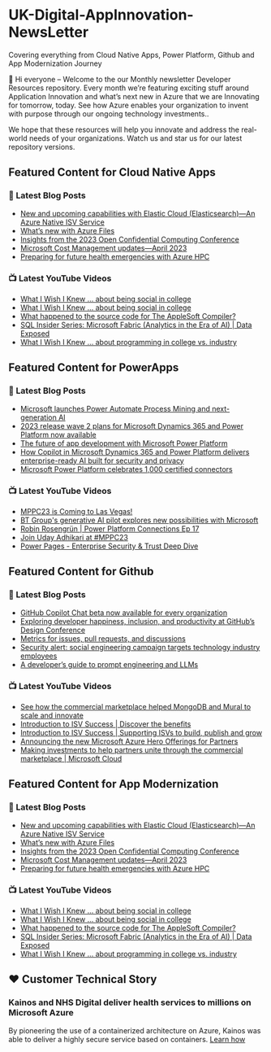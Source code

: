 # UK-Digital-AppInnovation-NewsLetter

Covering everything from Cloud Native Apps, Power Platform, Github and App Modernization Journey

👋 Hi everyone – Welcome to the our Monthly newsletter Developer Resources repository. Every month we’re featuring exciting stuff around Application Innovation and what’s next new in Azure that we are Innovating for tomorrow, today. See how Azure enables your organization to invent with purpose through our ongoing technology investments..


We hope that these resources will help you innovate and address the real-world needs of your organizations. Watch us and star us for our latest repository versions.

## Featured Content for Cloud Native Apps


### 📝 Latest Blog Posts

    
<!-- BLOGCNA:START -->
- [New and upcoming capabilities with Elastic Cloud (Elasticsearch)—An Azure Native ISV Service](https://azure.microsoft.com/blog/new-and-upcoming-capabilities-with-elastic-cloud-elasticsearch-an-azure-native-isv-service/)
- [What’s new with Azure Files](https://azure.microsoft.com/blog/what-s-new-with-azure-files/)
- [Insights from the 2023 Open Confidential Computing Conference](https://azure.microsoft.com/blog/insights-from-the-2023-open-confidential-computing-conference/)
- [Microsoft Cost Management updates—April 2023](https://azure.microsoft.com/blog/microsoft-cost-management-updates-april-2023/)
- [Preparing for future health emergencies with Azure HPC ](https://azure.microsoft.com/blog/preparing-for-future-health-emergencies-with-azure-hpc/)
<!-- BLOGCNA:END -->

### 📺 Latest YouTube Videos

 
<!-- YOUTUBECNA:START -->
- [What I Wish I Knew ... about being social in college](https://www.youtube.com/watch?v=BI6vtHwmnzc)
- [What I Wish I Knew ... about being social in college](https://www.youtube.com/watch?v=axixwtXpFTo)
- [What happened to the source code for The AppleSoft Compiler?](https://www.youtube.com/watch?v=z7S9S_eW94Y)
- [SQL Insider Series: Microsoft Fabric &lpar;Analytics in the Era of AI&rpar; | Data Exposed](https://www.youtube.com/watch?v=kfmVD3wzxCU)
- [What I Wish I Knew ... about programming in college vs. industry](https://www.youtube.com/watch?v=UDZ69CZcH50)
<!-- YOUTUBECNA:END -->

##  Featured Content for PowerApps
### 📝 Latest Blog Posts
<!-- BLOGPOWER:START -->
- [Microsoft launches Power Automate Process Mining and next-generation AI](https://cloudblogs.microsoft.com/powerplatform/2023/07/18/microsoft-launches-power-automate-process-mining-and-next-generation-ai/)
- [2023 release wave 2 plans for Microsoft Dynamics 365 and Power Platform now available](https://cloudblogs.microsoft.com/dynamics365/bdm/2023/07/18/2023-release-wave-2-plans-for-microsoft-dynamics-365-and-power-platform-now-available/)
- [The future of app development with Microsoft Power Platform](https://cloudblogs.microsoft.com/powerplatform/2023/05/23/the-future-of-app-development-with-microsoft-power-platform/)
- [How Copilot in Microsoft Dynamics 365 and Power Platform delivers enterprise-ready AI built for security and privacy](https://cloudblogs.microsoft.com/dynamics365/bdm/2023/05/12/how-copilot-in-microsoft-dynamics-365-and-power-platform-delivers-enterprise-ready-ai-built-for-security-and-privacy/)
- [Microsoft Power Platform celebrates 1,000 certified connectors](https://cloudblogs.microsoft.com/powerplatform/2023/05/11/microsoft-power-platform-celebrates-1000-certified-connectors/)
<!-- BLOGPOWER:END -->
 ### 📺 Latest YouTube Videos
    
<!-- YOUTUBEPOWER:START -->
- [MPPC23 is Coming to Las Vegas!](https://www.youtube.com/watch?v=P4kdBxq8tH0)
- [BT Group&#39;s generative AI pilot explores new possibilities with Microsoft](https://www.youtube.com/watch?v=_kMtoFkXwUo)
- [Robin Rosengrün | Power Platform Connections Ep 17](https://www.youtube.com/watch?v=ewwsMT1DT_A)
- [Join Uday Adhikari at #MPPC23](https://www.youtube.com/watch?v=1dw3jgOKPDs)
- [Power Pages - Enterprise Security &amp; Trust Deep Dive](https://www.youtube.com/watch?v=jU-VCI2g8fo)
<!-- YOUTUBEPOWER:END -->

##  Featured Content for Github
### 📝 Latest Blog Posts
<!-- BLOGGITHUB:START -->
- [GitHub Copilot Chat beta now available for every organization](https://github.blog/2023-07-20-github-copilot-chat-beta-now-available-for-every-organization/)
- [Exploring developer happiness, inclusion, and productivity at GitHub’s Design Conference](https://github.blog/2023-07-19-exploring-developer-happiness-inclusion-and-productivity-at-githubs-design-conference/)
- [Metrics for issues, pull requests, and discussions](https://github.blog/2023-07-19-metrics-for-issues-pull-requests-and-discussions/)
- [Security alert: social engineering campaign targets technology industry employees](https://github.blog/2023-07-18-security-alert-social-engineering-campaign-targets-technology-industry-employees/)
- [A developer&#8217;s guide to prompt engineering and LLMs](https://github.blog/2023-07-17-prompt-engineering-guide-generative-ai-llms/)
<!-- BLOGGITHUB:END -->
### 📺 Latest YouTube Videos
<!-- YOUTUBEGITHUB:START -->
- [See how the commercial marketplace helped MongoDB and Mural to scale and innovate](https://www.youtube.com/watch?v=YeBHDGORUP8)
- [Introduction to ISV Success | Discover the benefits](https://www.youtube.com/watch?v=etpXHINpdt4)
- [Introduction to ISV Success | Supporting ISVs to build, publish and grow](https://www.youtube.com/watch?v=OwOsjbXtLVs)
- [Announcing the new Microsoft Azure Hero Offerings for Partners](https://www.youtube.com/watch?v=w-Oo2BtG3uI)
- [Making investments to help partners unite through the commercial marketplace | Microsoft Cloud](https://www.youtube.com/watch?v=aAD_MhnYGOs)
<!-- YOUTUBEGITHUB:END -->
##  Featured Content for App Modernization
### 📝 Latest Blog Posts
<!-- BLOGAPPMOD:START -->
- [New and upcoming capabilities with Elastic Cloud (Elasticsearch)—An Azure Native ISV Service](https://azure.microsoft.com/blog/new-and-upcoming-capabilities-with-elastic-cloud-elasticsearch-an-azure-native-isv-service/)
- [What’s new with Azure Files](https://azure.microsoft.com/blog/what-s-new-with-azure-files/)
- [Insights from the 2023 Open Confidential Computing Conference](https://azure.microsoft.com/blog/insights-from-the-2023-open-confidential-computing-conference/)
- [Microsoft Cost Management updates—April 2023](https://azure.microsoft.com/blog/microsoft-cost-management-updates-april-2023/)
- [Preparing for future health emergencies with Azure HPC ](https://azure.microsoft.com/blog/preparing-for-future-health-emergencies-with-azure-hpc/)
<!-- BLOGAPPMOD:END -->
### 📺 Latest YouTube Videos
<!-- YOUTUBEAPPMOD:START -->
- [What I Wish I Knew ... about being social in college](https://www.youtube.com/watch?v=BI6vtHwmnzc)
- [What I Wish I Knew ... about being social in college](https://www.youtube.com/watch?v=axixwtXpFTo)
- [What happened to the source code for The AppleSoft Compiler?](https://www.youtube.com/watch?v=z7S9S_eW94Y)
- [SQL Insider Series: Microsoft Fabric &lpar;Analytics in the Era of AI&rpar; | Data Exposed](https://www.youtube.com/watch?v=kfmVD3wzxCU)
- [What I Wish I Knew ... about programming in college vs. industry](https://www.youtube.com/watch?v=UDZ69CZcH50)
<!-- YOUTUBEAPPMOD:END -->


## ♥️ Customer Technical Story 

### Kainos and NHS Digital deliver health services to millions on Microsoft Azure

By pioneering the use of a containerized architecture on Azure, Kainos was able to deliver a highly secure service based on containers. [Learn how](https://customers.microsoft.com/en-us/story/1368348549535774520-kainos-and-nhs-digital-deliver-health-services-to-millions-on-microsoft-azure)

